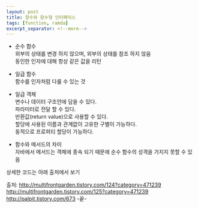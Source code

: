 ```yaml
---
layout: post
title: 함수와 함수형 인터페이스 
tags: [function, ramda]
excerpt_separator: <!--more-->
---
```


* 순수 함수  
외부의 상태를 변경 하지 않으며, 외부의 상태를 참조 하지 않음  
동인한 인자에 대해 항상 같은 값을 리턴

* 일급 함수  
함수를 인자처럼 다룰 수 있는 것  

* 일급 객체  
변수나 데이터 구조안에 담을 수 있다.  
파라미터로 전달 할 수 있다.  
반환값(return value)으로 사용할 수 있다.  
할당에 사용된 이름과 관계없이 고유한 구별이 가능하다.  
동적으로 프로퍼티 할당이 가능하다.  

* 함수와 메서드의 차이  
자바에서 메서드는 객체에 종속 되기 때문에 순수 함수의 성격을 가지지 못할 수 있음    

상세한 코드는 아래 출처에서 보기
 
출처: http://multifrontgarden.tistory.com/124?category=471239  
http://multifrontgarden.tistory.com/125?category=471239  
http://palpit.tistory.com/673
-끝-
